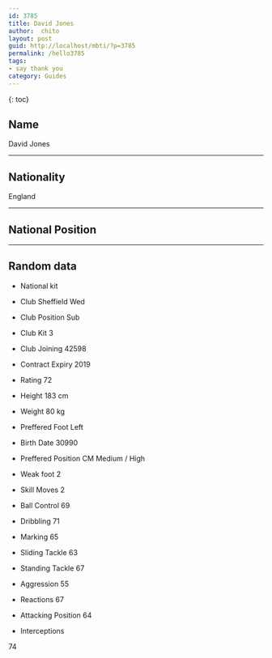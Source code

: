 ```yaml
---
id: 3785
title: David Jones
author:  chito 
layout: post
guid: http://localhost/mbti/?p=3785
permalink: /hello3785
tags:
- say thank you
category: Guides
---
```



{: toc}


## Name  
David Jones 

* * *

## Nationality  
England 

* * *

## National Position 

* * *

## Random data 

  * National kit 
  * Club 
Sheffield Wed 

  * Club Position 
Sub 

  * Club Kit 
3 

  * Club Joining 
42598 

  * Contract Expiry 
2019 

  * Rating 
72 

  * Height 
183 cm 

  * Weight 
80 kg 

  * Preffered Foot 
Left 

  * Birth Date 
30990 

  * Preffered Position 
CM Medium / High 

  * Weak foot 
2 

  * Skill Moves 
2 

  * Ball Control 
69 

  * Dribbling 
71 

  * Marking 
65 

  * Sliding Tackle 
63 

  * Standing Tackle 
67 

  * Aggression 
55 

  * Reactions 
67 

  * Attacking Position 
64 

  * Interceptions 

74</ul>